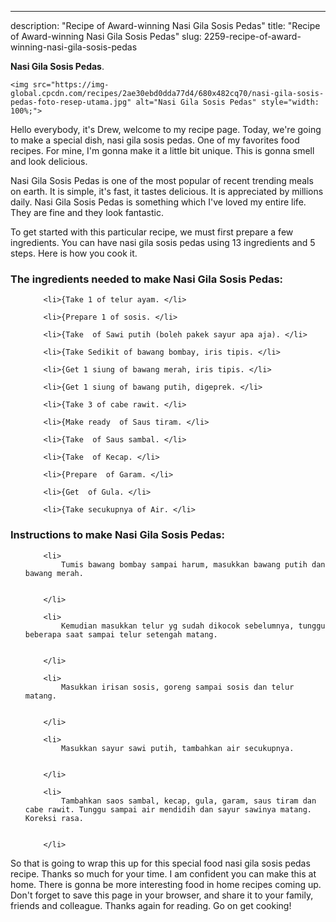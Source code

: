 ---
description: "Recipe of Award-winning Nasi Gila Sosis Pedas"
title: "Recipe of Award-winning Nasi Gila Sosis Pedas"
slug: 2259-recipe-of-award-winning-nasi-gila-sosis-pedas

<p>
	<strong>Nasi Gila Sosis Pedas</strong>. 
	
</p>
<p>
	
	<img src="https://img-global.cpcdn.com/recipes/2ae30ebd0dda77d4/680x482cq70/nasi-gila-sosis-pedas-foto-resep-utama.jpg" alt="Nasi Gila Sosis Pedas" style="width: 100%;">
	
	
</p>
<p>
	Hello everybody, it's Drew, welcome to my recipe page. Today, we're going to make a special dish, nasi gila sosis pedas. One of my favorites food recipes. For mine, I'm gonna make it a little bit unique. This is gonna smell and look delicious.
</p>
	
<p>
	
</p>
<p>
	Nasi Gila Sosis Pedas is one of the most popular of recent trending meals on earth. It is simple, it's fast, it tastes delicious. It is appreciated by millions daily. Nasi Gila Sosis Pedas is something which I've loved my entire life. They are fine and they look fantastic.
</p>

<p>
To get started with this particular recipe, we must first prepare a few ingredients. You can have nasi gila sosis pedas using 13 ingredients and 5 steps. Here is how you cook it.
</p>

<h3>The ingredients needed to make Nasi Gila Sosis Pedas:</h3>

<ol>
	
		<li>{Take 1 of telur ayam. </li>
	
		<li>{Prepare 1 of sosis. </li>
	
		<li>{Take  of Sawi putih (boleh pakek sayur apa aja). </li>
	
		<li>{Take Sedikit of bawang bombay, iris tipis. </li>
	
		<li>{Get 1 siung of bawang merah, iris tipis. </li>
	
		<li>{Get 1 siung of bawang putih, digeprek. </li>
	
		<li>{Take 3 of cabe rawit. </li>
	
		<li>{Make ready  of Saus tiram. </li>
	
		<li>{Take  of Saus sambal. </li>
	
		<li>{Take  of Kecap. </li>
	
		<li>{Prepare  of Garam. </li>
	
		<li>{Get  of Gula. </li>
	
		<li>{Take secukupnya of Air. </li>
	
</ol>
<p>
	
</p>

<h3>Instructions to make Nasi Gila Sosis Pedas:</h3>

<ol>
	
		<li>
			Tumis bawang bombay sampai harum, masukkan bawang putih dan bawang merah.
			
			
		</li>
	
		<li>
			Kemudian masukkan telur yg sudah dikocok sebelumnya, tunggu beberapa saat sampai telur setengah matang.
			
			
		</li>
	
		<li>
			Masukkan irisan sosis, goreng sampai sosis dan telur matang.
			
			
		</li>
	
		<li>
			Masukkan sayur sawi putih, tambahkan air secukupnya.
			
			
		</li>
	
		<li>
			Tambahkan saos sambal, kecap, gula, garam, saus tiram dan cabe rawit. Tunggu sampai air mendidih dan sayur sawinya matang. Koreksi rasa.
			
			
		</li>
	
</ol>

<p>
	
</p>

<p>
	So that is going to wrap this up for this special food nasi gila sosis pedas recipe. Thanks so much for your time. I am confident you can make this at home. There is gonna be more interesting food in home recipes coming up. Don't forget to save this page in your browser, and share it to your family, friends and colleague. Thanks again for reading. Go on get cooking!
</p>
